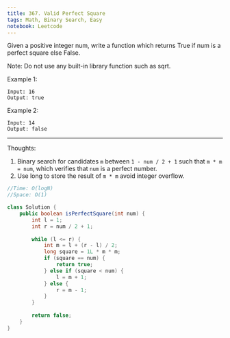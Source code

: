 ```yaml
---
title: 367. Valid Perfect Square
tags: Math, Binary Search, Easy
notebook: Leetcode
---
```


Given a positive integer num, write a function which returns True if num is a perfect square else False.

Note: Do not use any built-in library function such as sqrt.

Example 1:
```
Input: 16
Output: true
```
Example 2:
```
Input: 14
Output: false
```
----------
Thoughts:
1. Binary search for candidates `m` between `1 - num / 2 + 1` such that `m * m = num`, which verifies that `num` is a perfect number.
2. Use long to store the result of `m * m` avoid integer overflow. 

```Java
//Time: O(logN)
//Space: O(1)

class Solution {
    public boolean isPerfectSquare(int num) {
    	int l = 1;
        int r = num / 2 + 1;
        
        while (l <= r) {
        	int m = l + (r - l) / 2;            
            long square = 1L * m * m;
            if (square == num) {
                return true;
            } else if (square < num) {
                l = m + 1;
            } else {
                r = m - 1;
            }
        }
        
        return false;
    }
}
```